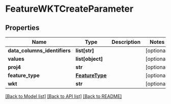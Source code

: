 # FeatureWKTCreateParameter

## Properties
Name | Type | Description | Notes
------------ | ------------- | ------------- | -------------
**data_columns_identifiers** | **list[str]** |  | [optional] 
**values** | **list[object]** |  | [optional] 
**proj4** | **str** |  | [optional] 
**feature_type** | [**FeatureType**](FeatureType.md) |  | [optional] 
**wkt** | **str** |  | [optional] 

[[Back to Model list]](../README.md#documentation-for-models) [[Back to API list]](../README.md#documentation-for-api-endpoints) [[Back to README]](../README.md)

